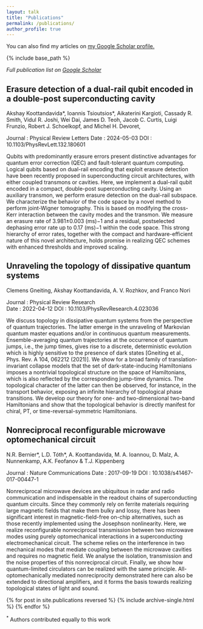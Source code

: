 ```yaml
---
layout: talk
title: "Publications"
permalink: /publications/
author_profile: true
---
```

You can also find my articles on <u><a href="{{https://scholar.google.com/citations?user=0RVMZkUAAAAJ&hl=en}}">my Google Scholar profile</a>.</u>

{% include base_path %}

_Full publication list on [Google Scholar](https://scholar.google.com/citations?user=0RVMZkUAAAAJ&hl=en)_

## Erasure detection of a dual-rail qubit encoded in a double-post superconducting cavity
Akshay Koottandavida*, Ioannis Tsioutsios*, Aikaterini Kargioti, Cassady R. Smith, Vidul R. Joshi, Wei Dai, James D. Teoh, Jacob C. Curtis, Luigi Frunzio, Robert J. Schoelkopf, and Michel H. Devoret, 

Journal : Physical Review Letters
Date : 2024-05-03
DOI : 10.1103/PhysRevLett.132.180601

 Qubits with predominantly erasure errors present distinctive advantages for quantum error correction (QEC) and fault-tolerant quantum computing. Logical qubits based on dual-rail encoding that exploit erasure detection have been recently proposed in superconducting circuit architectures, with either coupled transmons or cavities. Here, we implement a dual-rail qubit encoded in a compact, double-post superconducting cavity. Using an auxiliary transmon, we perform erasure detection on the dual-rail subspace. We characterize the behavior of the code space by a novel method to perform joint-Wigner tomography. This is based on modifying the cross-Kerr interaction between the cavity modes and the transmon. We measure an erasure rate of 3.981±0.003 (ms)−1 and a residual, postselected dephasing error rate up to 0.17 (ms)−1 within the code space. This strong hierarchy of error rates, together with the compact and hardware-efficient nature of this novel architecture, holds promise in realizing QEC schemes with enhanced thresholds and improved scaling.

## Unraveling the topology of dissipative quantum systems
Clemens Gneiting, Akshay Koottandavida, A. V. Rozhkov, and Franco Nori

Journal : Physical Review Research \
Date : 2022-04-12
DOI : 10.1103/PhysRevResearch.4.023036

We discuss topology in dissipative quantum systems from the perspective of quantum trajectories. The latter emerge in the unraveling of Markovian quantum master equations and/or in continuous quantum measurements. Ensemble-averaging quantum trajectories at the occurrence of quantum jumps, i.e., the jump times, gives rise to a discrete, deterministic evolution which is highly sensitive to the presence of dark states [Gneiting et al., Phys. Rev. A 104, 062212 (2021)]. We show for a broad family of translation-invariant collapse models that the set of dark-state-inducing Hamiltonians imposes a nontrivial topological structure on the space of Hamiltonians, which is also reflected by the corresponding jump-time dynamics. The topological character of the latter can then be observed, for instance, in the transport behavior, exposing an infinite hierarchy of topological phase transitions. We develop our theory for one- and two-dimensional two-band Hamiltonians and show that the topological behavior is directly manifest for chiral, PT, or time-reversal-symmetric Hamiltonians.



## Nonreciprocal reconfigurable microwave optomechanical circuit
N.R. Bernier*, L.D. Tóth*, A. Koottandavida, M. A. Ioannou, D. Malz, A. Nunnenkamp, A.K. Feofanov & T.J. Kippenberg

Journal : Nature Communications
Date : 2017-09-19
DOI : 10.1038/s41467-017-00447-1

Nonreciprocal microwave devices are ubiquitous in radar and radio communication and indispensable in the readout chains of superconducting quantum circuits. Since they commonly rely on ferrite materials requiring large magnetic fields that make them bulky and lossy, there has been significant interest in magnetic-field-free on-chip alternatives, such as those recently implemented using the Josephson nonlinearity. Here, we realize reconfigurable nonreciprocal transmission between two microwave modes using purely optomechanical interactions in a superconducting electromechanical circuit. The scheme relies on the interference in two mechanical modes that mediate coupling between the microwave cavities and requires no magnetic field. We analyse the isolation, transmission and the noise properties of this nonreciprocal circuit. Finally, we show how quantum-limited circulators can be realized with the same principle. All-optomechanically mediated nonreciprocity demonstrated here can also be extended to directional amplifiers, and it forms the basis towards realizing topological states of light and sound.

{% for post in site.publications reversed %}
  {% include archive-single.html %}
{% endfor %}

<sup>*</sup> Authors contributed equally to this work
